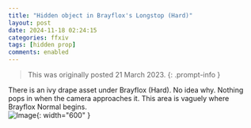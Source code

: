 ```yaml
---
title: "Hidden object in Brayflox's Longstop (Hard)"
layout: post
date: 2024-11-18 02:24:15
categories: ffxiv
tags: [hidden prop]
comments: enabled
---
```

> This was originally posted 21 March 2023.
{: .prompt-info }
  
There is an ivy drape asset under Brayflox (Hard). No idea why. Nothing pops in when the camera approaches it. This area is vaguely where Brayflox Normal begins.  
![Image](/Brayflox_H_1.png){: width="600" }


